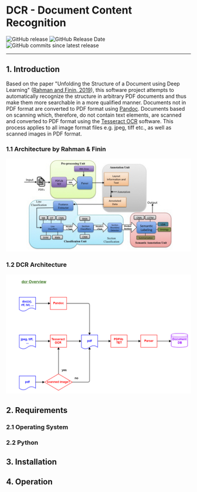# DCR - Document Content Recognition

![GitHub release](https://img.shields.io/github/release/KonnexionsGmbH/dcr.svg)
![GitHub Release Date](https://img.shields.io/github/release-date/KonnexionsGmbH/dcr.svg)
![GitHub commits since latest release](https://img.shields.io/github/commits-since/KonnexionsGmbH/dcr/1.0.0.svg)

----

## 1. Introduction

Based on the paper "Unfolding the Structure of a Document using Deep Learning" ([Rahman and Finin, 2019](research.md#Rahman)), this software project attempts to automatically recognize the structure in arbitrary PDF documents and thus make them more searchable in a more qualified manner.
Documents not in PDF format are converted to PDF format using [Pandoc](https://pandoc.org). 
Documents based on scanning which, therefore, do not contain text elements, are scanned and converted to PDF format using the [Tesseract OCR](https://github.com/tesseract-ocr/tesseract) software. 
This process applies to all image format files e.g. jpeg, tiff etc., as well as scanned images in PDF format.  

### 1.1 Architecture by Rahman & Finin

![](img/Screen-Shot-2020-06-03-at-1.45.33-PM.png)

### 1.2 DCR Architecture

![](img/dcr_Overview.png)

## 2. Requirements

### 2.1 Operating System

### 2.2 Python

## 3. Installation

## 4. Operation
